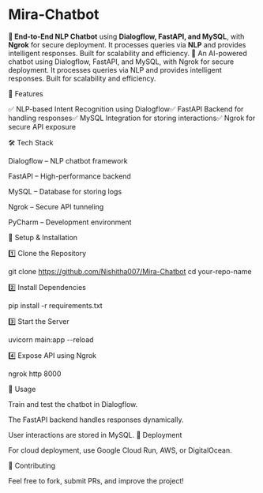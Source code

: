 # Mira-Chatbot
**🌟 End-to-End NLP Chatbot** using **Dialogflow, FastAPI, and MySQL**, with **Ngrok** for secure deployment. It processes queries via **NLP** and provides intelligent responses. Built for scalability and efficiency. 🚀
An AI-powered chatbot using Dialogflow, FastAPI, and MySQL, with Ngrok for secure deployment. It processes queries via NLP and provides intelligent responses. Built for scalability and efficiency.

🌟 Features

✅ NLP-based Intent Recognition using Dialogflow✅ FastAPI Backend for handling responses✅ MySQL Integration for storing interactions✅ Ngrok for secure API exposure

🛠 Tech Stack

Dialogflow – NLP chatbot framework

FastAPI – High-performance backend

MySQL – Database for storing logs

Ngrok – Secure API tunneling

PyCharm – Development environment

📌 Setup & Installation

1️⃣ Clone the Repository

git clone https://github.com/Nishitha007/Mira-Chatbot
cd your-repo-name

2️⃣ Install Dependencies

pip install -r requirements.txt

3️⃣ Start the Server

uvicorn main:app --reload

4️⃣ Expose API using Ngrok

ngrok http 8000

🎯 Usage

Train and test the chatbot in Dialogflow.

The FastAPI backend handles responses dynamically.

User interactions are stored in MySQL.
🚀 Deployment

For cloud deployment, use Google Cloud Run, AWS, or DigitalOcean.

🤝 Contributing

Feel free to fork, submit PRs, and improve the project!
